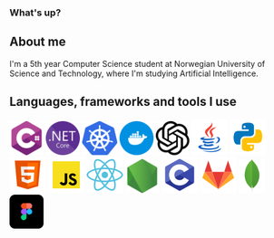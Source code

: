 ### What's up?

## About me
I'm a 5th year Computer Science student at Norwegian University of Science and Technology, where I'm studying Artificial Intelligence. 

## Languages, frameworks and tools I use
<div>
    <img src="logos/c-sharp.png" style="height: 60px; display: inline-block;" />
    <img src="logos/dotnet.png" style="height: 60px; display: inline-block;" />
    <img src="logos/kubernetes.webp" style="height: 60px; display: inline-block;" />
    <img src="logos/docker.png" style="height: 60px; display: inline-block;" />
    <img src="logos/openai.png" style="height: 60px; display: inline-block;" />
    <img src="logos/java.png" style="height: auto; display: inline-block;" />
    <img src="logos/python.png" style="height: auto; display: inline-block;" />
    <img src="logos/html.png" style="height: auto; display: inline-block;" />
    <img src="logos/javascript.png" style="height: auto; display: inline-block;" />
    <img src="logos/react.png" style="height: auto; display: inline-block;" />
    <img src="logos/nodejs.png" style="height: 60px; display: inline-block;" />
    <img src="logos/c.png" style="height: auto; display: inline-block;" />
    <img src="logos/gitlab.png" style="height: auto; display: inline-block;" />
    <img src="logos/mongodb.png" style="height: 60px; display: inline-block;" />
    <img src="logos/figma.png" style="height: 60px; display: inline-block;">
</div>

<!--
**olavsl/olavsl** is a ✨ _special_ ✨ repository because its `README.md` (this file) appears on your GitHub profile.

Here are some ideas to get you started:

- 🔭 I’m currently working on ...
- 🌱 I’m currently learning ...
- 👯 I’m looking to collaborate on ...
- 🤔 I’m looking for help with ...
- 💬 Ask me about ...
- 📫 How to reach me: ...
- 😄 Pronouns: ...
- ⚡ Fun fact: ...
-->
